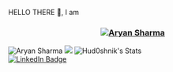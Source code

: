 HELLO THERE :wave:, I am
<h3 align="center"><a href="https://hud0shnik.github.io/">
   <img alt="Aryan Sharma" src="https://readme-typing-svg.herokuapp.com/?lines=Aryan+Sharma;Computer+Science+Student+@+VUA&font=Fira%20Code&width=440&height=45&color=68C3D4&vCenter=true&size=21"></a>
</h3>


<img alt="Aryan Sharma" src="http://github-readme-streak-stats.herokuapp.com?user=Aryansharma28&theme=monokai&hide_border=true&date_format=j%20M%5B%20Y%5D&background=1F222E&stroke=FFFFFF&currStreakLabel=FFE8D1&sideLabels=FFE8D1&ring=68C3D4&fire=568EA3&currStreakNum=FFFFFF&sideNums=68C3D4"/>

<img src="https://github-readme-stats.vercel.app/api/top-langs/?username=Aryansharma28"/>

 <img alt="Hud0shnik's Stats" src="https://denvercoder1-github-readme-stats.vercel.app/api/?username=Aryansharma28&show_icons=true&include_all_commits=true&count_private=true&theme=react&hide_border=true&bg_color=1F222E&title_color=68C3D4&icon_color=FFE8D1&hide_title=true&hide=contribs"/>


<div id="badges">
  <a href="https://www.linkedin.com/in/aryan-sharma-480b61220/">
    <img src="https://img.shields.io/badge/LinkedIn-blue?style=for-the-badge&logo=linkedin&logoColor=white" alt="LinkedIn Badge"/>
</div>
  



